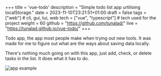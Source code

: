 +++
title = 'vue-todo'
description = "Simple todo list app urtilising localStorage."
date = 2023-11-10T23:21:51+01:00
draft = false
tags = ["web"] # cli, gui, tui, web
tech = ["vue", "typescript"] # tech used for the project
weight = 60
github = "https://github.com/tunalad/"
live = "https://tunalad.github.io/vue-todo/"
+++

Todo app, the app most people make when trying out new tools. It was made for me to figure out what are the ways about saving data locally.

There's nothing much going on with this app, just add, check, or delete tasks in the list. It does what it has to do.

![app example](/images/vue-todo/example.png)
